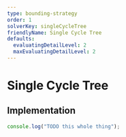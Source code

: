 ```yaml
---
type: bounding-strategy 
order: 1
solverKey: singleCycleTree 
friendlyName: Single Cycle Tree 
defaults:
  evaluatingDetailLevel: 2
  maxEvaluatingDetailLevel: 2 
---
```


# Single Cycle Tree 

## Implementation

```javascript
console.log("TODO this whole thing");
```
